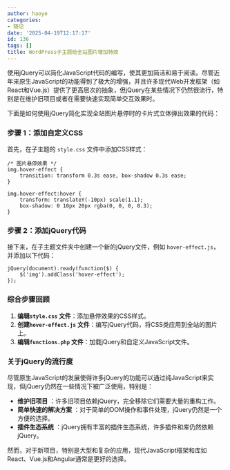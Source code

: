 ```yaml
---
author: haoye
categories:
- 随记
date: '2025-04-19T12:17:17'
id: 136
tags: []
title: WordPress子主题给全站图片增加特效
---
```


使用jQuery可以简化JavaScript代码的编写，使其更加简洁和易于阅读。尽管近年来原生JavaScript的功能得到了极大的增强，并且许多现代Web开发框架（如React和Vue.js）提供了更高层次的抽象，但jQuery在某些情况下仍然很流行，特别是在维护旧项目或者在需要快速实现简单交互效果时。

下面是如何使用jQuery简化实现全站图片悬停时的卡片式立体弹出效果的代码：

### 步骤 1：添加自定义CSS

首先，在子主题的 `style.css` 文件中添加CSS样式：

    
    
    /* 图片悬停效果 */
    img.hover-effect {
        transition: transform 0.3s ease, box-shadow 0.3s ease;
    }
    
    img.hover-effect:hover {
        transform: translateY(-10px) scale(1.1);
        box-shadow: 0 10px 20px rgba(0, 0, 0, 0.3);
    }
    

### 步骤 2：添加jQuery代码

接下来，在子主题文件夹中创建一个新的jQuery文件，例如 `hover-effect.js`，并添加以下代码：

    
    
    jQuery(document).ready(function($) {
        $('img').addClass('hover-effect');
    });
    

### 综合步骤回顾

  1. **编辑`style.css` 文件**：添加悬停效果的CSS样式。
  2. **创建`hover-effect.js` 文件**：编写jQuery代码，将CSS类应用到全站的图片上。
  3. **编辑`functions.php` 文件**：加载jQuery和自定义JavaScript文件。

### 关于jQuery的流行度

尽管原生JavaScript的发展使得许多jQuery的功能可以通过纯JavaScript来实现，但jQuery仍然在一些情况下被广泛使用，特别是：

  * **维护旧项目** ：许多旧项目依赖jQuery，完全移除它们需要大量的重构工作。
  * **简单快速的解决方案** ：对于简单的DOM操作和事件处理，jQuery仍然是一个方便的选择。
  * **插件生态系统** ：jQuery拥有丰富的插件生态系统，许多插件和库仍然依赖jQuery。

然而，对于新项目，特别是大型和复杂的应用，现代JavaScript框架和库如React、Vue.js和Angular通常是更好的选择。

